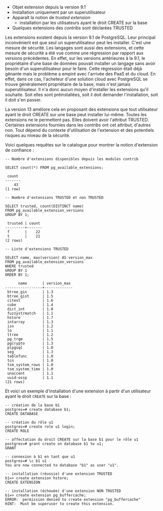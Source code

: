 <!-- Les commits sur ce sujet sont :

| Sujet                    | Lien                                                                                                        |
|==========================|=============================================================================================================|
| Notion de trusted ext    | https://git.postgresql.org/gitweb/?p=postgresql.git;a=commitdiff;h=50fc694e43742ce3d04a5e9f708432cb022c5f0d |
| Liste d'extensions trust | https://git.postgresql.org/gitweb/?p=postgresql.git;a=commitdiff;h=eb67623c965b4759a96309cdb58a17339fc5d401 |
| Sécurisation d'ext       | https://git.postgresql.org/gitweb/?p=postgresql.git;a=commitdiff;h=7eeb1d9861b0a3f453f8b31c7648396cdd7f1e59 |

-->

<!-- #### Trusted extension -->

<div class="slide-content">

  * Objet extension depuis la version 9.1
  * Installation uniquement par un superutilisateur
  * Apparaît la notion de _trusted extension_
    * installation par les utilisateurs ayant le droit CREATE sur la base
  * Quelques extensions des _contribs_ sont déclarées TRUSTED
</div>

<div class="notes">

Les extensions existent depuis la version 9.1 de PostgreSQL. Leur principal
inconvénient est que seul un superutilisateur peut les installer. C'est une
mesure de sécurité. Les langages sont aussi des extensions, et cette mesure de
sécurité a été vue comme une régression par rapport aux versions précédentes.
En effet, sur les versions antérieures à la 9.1, le propriétaire d'une base de
données pouvait installer un langage sans avoir besoin d'un superutilisateur
pour le faire. Cette régression était déjà gênante mais le problème a empiré
avec l'arrivée des PaaS et du cloud. En effet, dans ce cas, l'acheteur d'une
solution cloud avec PostgreSQL se trouve généralement propriétaire de la base,
mais n'est jamais superutilisateur. Il n'a donc aucun moyen d'installer les
extensions qu'il souhaite. Soit elles sont préinstallées, soit il doit
demander l'installation, soit il doit s'en passer.

La version 13 améliore cela en proposant des extensions que tout utilisateur
ayant le droit CREATE sur une base peut installer lui-même. Toutes les
extensions ne le permettent pas. Elles doivent avoir l'attribut TRUSTED.
Certaines extensions fournies dans les _contribs_ ont cet attribut, d'autres non.
Tout dépend du contexte d'utilisation de l'extension et des potentiels risques
au niveau de la sécurité.

Voici quelques requêtes sur le catalogue pour montrer la notion d'extension de
confiance :

```
-- Nombre d'extensions disponibles depuis les modules contrib

SELECT count(*) FROM pg_available_extensions;

 count
-------
    43
(1 row)

-- Nombre d'extensions TRUSTED et non TRUSTED

SELECT trusted, count(DISTINCT name)
FROM pg_available_extension_versions
GROUP BY 1;

 trusted | count
---------+-------
 f       |    22
 t       |    21
(2 rows)

-- Liste d'extensions TRUSTED

SELECT name, max(version) AS version_max
FROM pg_available_extension_versions
WHERE trusted
GROUP BY 1
ORDER BY 1;

      name       | version_max 
-----------------+-------------
 btree_gin       | 1.3
 btree_gist      | 1.5
 citext          | 1.6
 cube            | 1.4
 dict_int        | 1.0
 fuzzystrmatch   | 1.1
 hstore          | 1.7
 intarray        | 1.3
 isn             | 1.2
 lo              | 1.1
 ltree           | 1.2
 pg_trgm         | 1.5
 pgcrypto        | 1.3
 plpgsql         | 1.0
 seg             | 1.3
 tablefunc       | 1.0
 tcn             | 1.0
 tsm_system_rows | 1.0
 tsm_system_time | 1.0
 unaccent        | 1.1
 uuid-ossp       | 1.1
(21 rows)
```

Et voici un exemple d'installation d'une extension à partir d'un utilisateur
ayant le droit `CREATE` sur la base :

```
-- création de la base b1
postgres=# create database b1;
CREATE DATABASE

-- création du rôle u1
postgres=# create role u1 login;
CREATE ROLE

-- affectation du droit CREATE sur la base b1 pour le rôle u1
postgres=# grant create on database b1 to u1;
GRANT

-- connexion à b1 en tant que u1
postgres=# \c b1 u1
You are now connected to database "b1" as user "u1".

-- installation (réussie) d'une extension TRUSTED
b1=> create extension hstore;
CREATE EXTENSION

-- installation (échouée) d'une extension NON TRUSTED
b1=> create extension pg_buffercache;
ERROR:  permission denied to create extension "pg_buffercache"
HINT:  Must be superuser to create this extension.
```

</div>
